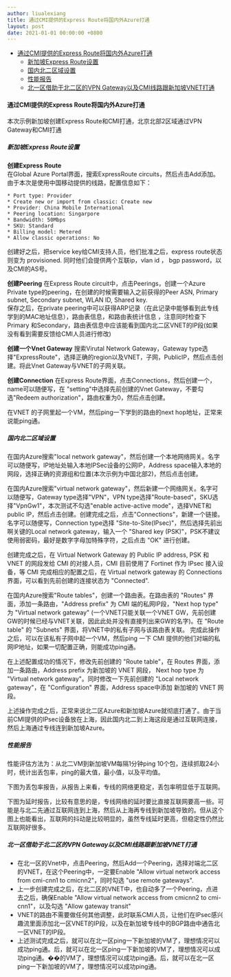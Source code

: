 ```yaml
---
author: liualexiang
title: 通过CMI提供的Express Route将国内外Azure打通
layout: post
date: 2021-01-01 00:00:00 +0800
---
```


- [通过CMI提供的Express Route将国内外Azure打通](#通过cmi提供的express-route将国内外azure打通)
  - [新加坡Express Route设置](#新加坡express-route设置)
  - [国内北二区域设置](#国内北二区域设置)
  - [性能报告](#性能报告)
  - [北一区借助于北二区的VPN Gateway以及CMI线路跟新加坡VNET打通](#北一区借助于北二区的vpn-gateway以及cmi线路跟新加坡vnet打通)
#### 通过CMI提供的Express Route将国内外Azure打通
本次示例新加坡创建Express Route和CMI打通，北京北部2区域通过VPN Gateway和CMI打通

##### 新加坡Express Route设置

**创建Express Route**  
在Global Azure Portal界面，搜索ExpressRoute circuits，然后点击Add添加。由于本次是使用中国移动提供的线路，配置信息如下：  

    * Port type: Provider
    * Create new or import from classic: Create new
    * Provider: China Mobile International
    * Peering location: Singarpore
    * Bandwidth: 50Mbps
    * SKU: Standard
    * Billing model: Metered
    * Allow classic operations: No  
  
创建好之后，把service key给CMI支持人员，他们批准之后，express route状态则变为 provisioned. 同时他们会提供两个互联ip，vlan id ， bgp password，以及CMI的AS号。  

**创建Peering**
在Express Route circuit中，点击Peerings，创建一个Azure Private type的peering，在创建的时候需要输入之前获得的Peer ASN, Primary subnet, Secondary subnet, WLAN ID, Shared key.  
保存之后，在private peering中可以获得ARP记录（在此记录中能够看到此专线学到的MAC地址信息），路由表信息，和路由表统计信息 ，注意同时检查下Primary 和Secondary，路由表信息中应该能看到国内北二区VNET的IP段(如果没有看到需要反馈给CMI人员进行修改)

**创建一个Vnet Gateway**
搜索Virutal Network Gateway，Gateway type选择"ExpressRoute"，选择正确的region以及VNET，子网，PublicIP，然后点击创建。将此Vnet Gateway与VNET的子网关联。

**创建Connection**
在Express Route界面，点击Connections，然后创建一个，name可以随便写，在 "setting"中选择先前创建的Vnet Gateway，不要勾选"Redeem authorization"，路由权重为0，然后点击创建。  

在VNET 的子网里起一个VM，然后ping一下学到的路由的next hop地址，正常来说能ping通。



##### 国内北二区域设置

在国内Azure搜索"local network gateway"，然后创建一个本地网络网关。名字可以随便写，IP地址处输入本地IPSec设备的公网IP，Address space输入本地的网段，选择正确的资源组和位置(本次示例为中国北部2)，然后点击创建。  

在国内Azure搜索"virtual network gateway"，然后新建一个网络网关。名字可以随便写，Gateway type选择"VPN"，VPN type选择"Route-based"，SKU选择"VpnGw1"，本次测试不勾选"enable active-active mode"，选择VNET和public IP，然后点击创建。创建完成之后，点击"Connections"，新建一个链接。名字可以随便写，Connection type选择 "Site-to-Site(IPsec)"，然后选择先前出啊关键的Local network gateway，输入一个 "Shared key (PSK)"，PSK不建议使用弱密码，最好是数字字母加特殊字符，之后点击 "OK" 进行创建。  

创建完成之后，在 Virtual Network Gateway 的 Public IP address, PSK 和 VNET 的网段发给 CMI 的对接人员，CMI 目前使用了 Fortinet 作为 IPsec 接入设备，等 CMI 完成相应的配置之后，在 Virtual network gateway 的 Connections 界面，可以看到先前创建的连接状态为 "Connected".  

在国内Azure搜索"Route tables"，创建一个路由表。在路由表的 "Routes" 界面，添加一条路由，"Address prefix" 为 CMI 端的私网IP段，"Next hop type" 为 "Virtual network gateway" (一个VNET只能关联一个VNET GW，先前创建GW的时候已经与VNET关联，因此此处并没有直接列出来GW的名字)。在 "Route table" 的 "Subnets" 界面，将VNET中的私有子网与该路由表关联。 完成此操作之后，可以在该私有子网中起一个VM，然后ping 一下 CMI 提供的他们对端的私网IP地址，如果一切配置正确，则能成功ping通。  

在上述配置成功的情况下，修改先前创建的 "Route table"，在 Routes 界面，添加一条路由，Address prefix 为新加坡的 VNET 网段， Next hop type 为 "Virtual network gateway"。同时修改一下先前创建的 "Local network gateway"，在 "Configuration" 界面，Address space中添加 新加坡的 VNET 网段。


上述操作完成之后，正常来说北二区Azure和新加坡Azure就彻底打通了。由于当前CMI提供的IPsec设备放在上海，因此国内北二到上海这段是通过互联网连接，然后上海通过专线连到新加坡Azure。

##### 性能报告

性能评估方法为：从北二VM到新加坡VM每隔1分钟ping 10个包，连续抓取24小时，统计出丢包率，ping的最大值，最小值，以及平均值。   

下图为丢包率报告，从报告上来看，专线的网络更稳定，丢包率明显低于互联网。


下图为延时报告，比较有意思的是，专线网络的延时要比直接互联网要高一些。可能是与北二先通过互联网连到上海，然后从上海再专线到新加坡导致的。但从这个图上也能看出，互联网的抖动是比较明显的，虽然专线延时更高，但稳定性仍然比互联网好很多。


##### 北一区借助于北二区的VPN Gateway以及CMI线路跟新加坡VNET打通

* 在北一区的Vnet中，点击Peering，然后Add一个Peering，选择对端北二区的VNET，在这个Peering中，一定要Enable "Allow virtual network access from cmi-cnn1 to cmicnn2"，同时勾选 "use remote gateways".
* 上一步创建完成之后，在北二区的VNET中，也自动多了一个Peering，点进去之后，确保Enable "Allow virtual network access from cmicnn2 to cmi-cnn1"，以及勾选 "Allow gateway transit"
* VNET的路由不需要做任何其他调整，此时联系CMI人员，让他们在IPsec感兴趣流里面添加北一区VNET的IP段，以及在新加坡专线中的BGP路由中通告北一区VNET的IP段。
* 上述测试完成之后，就可以在北一区ping一下新加坡的VM了，理想情况可以成功ping通。后，就可以在北一区ping一下新加坡的VM了，理想情况可以成功ping通。��的VM了，理想情况可以成功ping通。后，就可以在北一区ping一下新加坡的VM了，理想情况可以成功ping通。